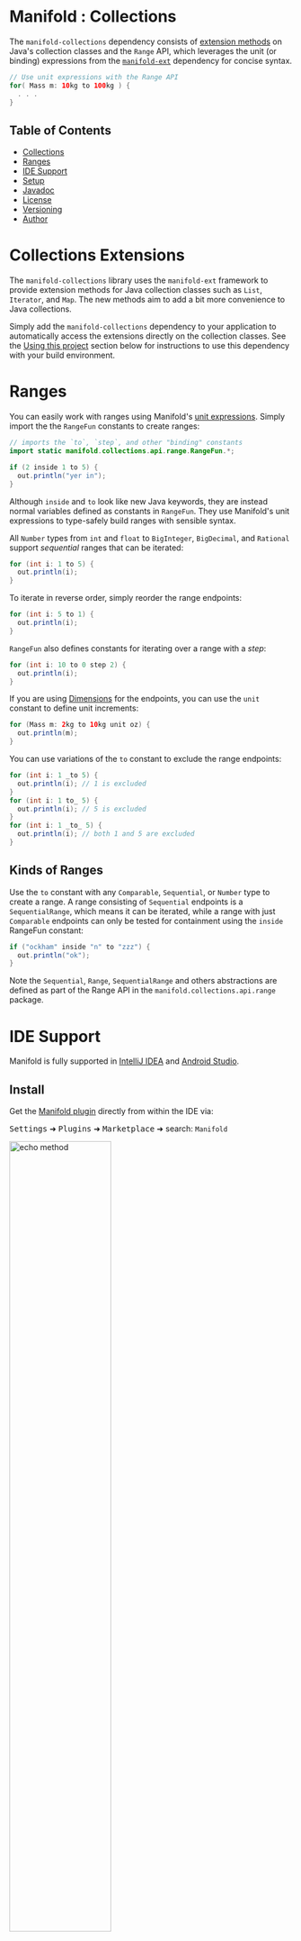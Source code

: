 # Manifold : Collections

The `manifold-collections` dependency consists of [extension methods](https://github.com/manifold-systems/manifold/tree/master/manifold-deps-parent/manifold-ext#extension-classes-via-extension)
on Java's collection classes and the `Range` API, which leverages the unit (or binding) expressions from the
[`manifold-ext`](https://github.com/manifold-systems/manifold/tree/master/manifold-deps-parent/manifold-ext) dependency
for concise syntax. 

```java
// Use unit expressions with the Range API  
for( Mass m: 10kg to 100kg ) {
  . . .
}
``` 
 
## Table of Contents
* [Collections](#collections-extensions)
* [Ranges](#ranges)
* [IDE Support](#ide-support)
* [Setup](#setup)
* [Javadoc](#javadoc)
* [License](#license)
* [Versioning](#versioning)
* [Author](#author)


# Collections Extensions

The `manifold-collections` library uses the `manifold-ext` framework to provide extension methods for Java collection
classes such as `List`, `Iterator`, and `Map`.  The new methods aim to add a bit more convenience to Java collections.

Simply add the `manifold-collections` dependency to your application to automatically access the extensions directly on
the collection classes.  See the [Using this project](#using-this-project) section below for instructions to use this
dependency with your build environment.

# Ranges 

You can easily work with ranges using Manifold's [unit expressions](https://github.com/manifold-systems/manifold/tree/master/manifold-deps-parent/manifold-ext#unit-expressions).
Simply import the the `RangeFun` constants to create ranges:
```java
// imports the `to`, `step`, and other "binding" constants
import static manifold.collections.api.range.RangeFun.*;

if (2 inside 1 to 5) {
  out.println("yer in");
}
```
Although `inside` and `to` look like new Java keywords, they are instead normal variables defined as constants in
`RangeFun`. They use Manifold's unit expressions to type-safely build ranges with sensible syntax.

All `Number` types from `int` and `float` to `BigInteger`, `BigDecimal`, and `Rational` support *sequential* ranges that
can be iterated:
```java
for (int i: 1 to 5) {
  out.println(i);
}
``` 
To iterate in reverse order, simply reorder the range endpoints:
```java
for (int i: 5 to 1) {
  out.println(i);
}
``` 

`RangeFun` also defines constants for iterating over a range with a *step*:
```java
for (int i: 10 to 0 step 2) {
  out.println(i);
}
``` 

If you are using [Dimensions](https://github.com/manifold-systems/manifold/tree/master/manifold-deps-parent/manifold-science)
for the endpoints, you can use the `unit` constant to define unit increments: 
```java
for (Mass m: 2kg to 10kg unit oz) {
  out.println(m);
}
``` 

You can use variations of the `to` constant to exclude the range endpoints:
```java
for (int i: 1 _to 5) {
  out.println(i); // 1 is excluded
}
for (int i: 1 to_ 5) {
  out.println(i); // 5 is excluded
}
for (int i: 1 _to_ 5) {
  out.println(i); // both 1 and 5 are excluded
}
``` 

## Kinds of Ranges

Use the `to` constant with any `Comparable`, `Sequential`, or `Number` type to create a range. A range consisting of
`Sequential` endpoints is a `SequentialRange`, which means it can be iterated, while a range with just `Comparable`
endpoints can only be tested for containment using the `inside` RangeFun constant:

```java
if ("ockham" inside "n" to "zzz") {
  out.println("ok");
}
```
 
Note the `Sequential`, `Range`, `SequentialRange` and others abstractions are defined as part of the Range API in the
`manifold.collections.api.range` package.

 
# IDE Support 

Manifold is fully supported in [IntelliJ IDEA](https://www.jetbrains.com/idea/download) and [Android Studio](https://developer.android.com/studio).

## Install

Get the [Manifold plugin](https://plugins.jetbrains.com/plugin/10057-manifold) directly from within the IDE via:

<kbd>Settings</kbd> ➜ <kbd>Plugins</kbd> ➜ <kbd>Marketplace</kbd> ➜ search: `Manifold`

<p><img src="http://manifold.systems/images/ManifoldPlugin.png" alt="echo method" width="60%" height="60%"/></p>

## Sample Project

Experiment with the [Manifold Sample Project](https://github.com/manifold-systems/manifold-sample-project) via:

<kbd>File</kbd> ➜ <kbd>New</kbd> ➜ <kbd>Project from Version Control</kbd> ➜ <kbd>Git</kbd>

<p><img src="http://manifold.systems/images/OpenSampleProjectMenu.png" alt="echo method" width="60%" height="60%"/></p>

Enter: <kbd>https://github.com/manifold-systems/manifold-sample-project.git</kbd>

<p><img src="http://manifold.systems/images/OpenSampleProject.png" alt="echo method" width="60%" height="60%"/></p>

Use the [plugin](https://plugins.jetbrains.com/plugin/10057-manifold) to really boost your productivity. Use code
completion to conveniently access extension methods. Create extension methods using a convenient user interface. Make
changes to your extensions and use the changes immediately, no compilation! Use extensions provided by extension library
dependencies. Find usages of any extension. Use the `Range` API and unit expressions with complete type-safety.

# Setup

## Building this project

The `manifold-collections` project is defined with Maven.  To build it install Maven and run the following command.

```
mvn compile
```

## Using this project

The `manifold-collections` dependency works with all build tooling, including Maven and Gradle. It also works with Java versions
8 - 21.

## Binaries

If you are *not* using Maven or Gradle, you can download the latest binaries [here](http://manifold.systems/docs.html#download).


## Gradle

>Note, if you are targeting **Android**, please see the [Android](http://manifold.systems/android.html) docs.

Here is a sample `build.gradle` script. Change `targetCompatibility` and `sourceCompatibility` to your desired Java
version (8 - 21), the script takes care of the rest.  
```groovy
plugins {
    id 'java'
}

group 'systems.manifold'
version '1.0-SNAPSHOT'

targetCompatibility = 11
sourceCompatibility = 11

repositories {
    jcenter()
    maven { url 'https://oss.sonatype.org/content/repositories/snapshots/' }
}

dependencies {
    implementation 'systems.manifold:manifold-collections:2024.1.33'
    testImplementation 'junit:junit:4.12'
    // Add manifold to -processorpath for javac
    annotationProcessor group: 'systems.manifold', name: 'manifold-collections', version: '2024.1.33'
}

if (JavaVersion.current() != JavaVersion.VERSION_1_8 &&
    sourceSets.main.allJava.files.any {it.name == "module-info.java"}) {
    tasks.withType(JavaCompile) {
        // if you DO define a module-info.java file:
        options.compilerArgs += ['-Xplugin:Manifold', '--module-path', it.classpath.asPath]
    }
} else {
    tasks.withType(JavaCompile) {
        // If you DO NOT define a module-info.java file:
        options.compilerArgs += ['-Xplugin:Manifold']
    }
}

tasks.compileJava {
    classpath += files(sourceSets.main.output.resourcesDir) //adds build/resources/main to javac's classpath
    dependsOn processResources
}
tasks.compileTestJava {
    classpath += files(sourceSets.test.output.resourcesDir) //adds build/resources/test to test javac's classpath
    dependsOn processTestResources
}
```
Use with accompanying `settings.gradle` file:
```groovy
rootProject.name = 'MyExtProject'
```

## Maven

```xml
<?xml version="1.0" encoding="UTF-8"?>
<project xmlns="http://maven.apache.org/POM/4.0.0" xmlns:xsi="http://www.w3.org/2001/XMLSchema-instance" xsi:schemaLocation="http://maven.apache.org/POM/4.0.0 http://maven.apache.org/maven-v4_0_0.xsd">
    <modelVersion>4.0.0</modelVersion>

    <groupId>com.example</groupId>
    <artifactId>my-ext-app</artifactId>
    <version>0.1-SNAPSHOT</version>

    <name>My Java App</name>

    <properties>
        <!-- set latest manifold version here --> 
        <manifold.version>2024.1.33</manifold.version>
    </properties>
    
    <dependencies>
        <dependency>
            <groupId>systems.manifold</groupId>
            <artifactId>manifold-collections</artifactId>
            <version>${manifold.version}</version>
        </dependency>
    </dependencies>

    <!--Add the -Xplugin:Manifold argument for the javac compiler-->
    <build>
        <plugins>
            <plugin>
                <groupId>org.apache.maven.plugins</groupId>
                <artifactId>maven-compiler-plugin</artifactId>
                <version>3.8.0</version>
                <configuration>
                    <source>11</source>
                    <target>11</target>
                    <encoding>UTF-8</encoding>
                    <compilerArgs>
                        <!-- Configure manifold plugin-->
                        <arg>-Xplugin:Manifold</arg>
                    </compilerArgs>
                    <!-- Add the processor path for the plugin -->
                    <annotationProcessorPaths>
                        <path>
                            <groupId>systems.manifold</groupId>
                            <artifactId>manifold-collections</artifactId>
                            <version>${manifold.version}</version>
                        </path>
                    </annotationProcessorPaths>
                </configuration>
            </plugin>
        </plugins>
    </build>
</project>
```

# Javadoc 

`manifold-collections`:<br>
[![javadoc](https://javadoc.io/badge2/systems.manifold/manifold-collections/2024.1.33/javadoc.svg)](https://javadoc.io/doc/systems.manifold/manifold-collections/2024.1.33)

# License

Open source Manifold is free and licensed under the [Apache 2.0](http://www.apache.org/licenses/LICENSE-2.0) license.  

# Versioning

For the versions available, see the [tags on this repository](https://github.com/manifold-systems/manifold/tags).

# Author

* [Scott McKinney](mailto:scott@manifold.systems)
